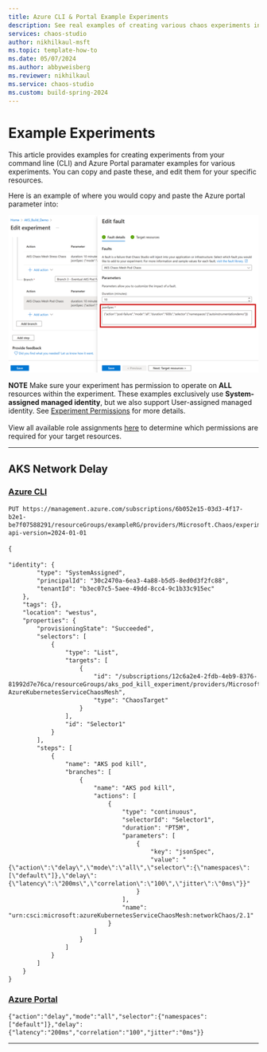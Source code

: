 ```yaml
---
title: Azure CLI & Portal Example Experiments
description: See real examples of creating various chaos experiments in the Azure Portal and CLI. 
services: chaos-studio
author: nikhilkaul-msft
ms.topic: template-how-to
ms.date: 05/07/2024
ms.author: abbyweisberg
ms.reviewer: nikhilkaul
ms.service: chaos-studio
ms.custom: build-spring-2024
---
```


# Example Experiments

This article provides examples for creating experiments from your command line (CLI) and Azure Portal paramater examples for various experiments. You can copy and paste these, and edit them for your specific resources. 

Here is an example of where you would copy and paste the Azure portal parameter into:

[![Screenshot that shows Azure Portal parameter location.](images/azure-portal-parameter-examples.png)](images/azure-portal-parameter-examples#lightbox)

**NOTE** Make sure your experiment has permission to operate on **ALL** resources within the experiment. These examples exclusively use **System-assigned managed identity**, but we also support User-assigned managed identity. See [Experiment Permissions](chaos-studio-permissions-security.md) for more details. 
<br>
<br>
View all available role assignments [here](chaos-studio-fault-providers.md) to determine which permissions are required for your target resources. 

---
AKS Network Delay
---

### [Azure CLI](#tab/azure-CLI)
```AzCLI
PUT https://management.azure.com/subscriptions/6b052e15-03d3-4f17-b2e1-be7f07588291/resourceGroups/exampleRG/providers/Microsoft.Chaos/experiments/exampleExperiment?api-version=2024-01-01

{    

"identity": {
        "type": "SystemAssigned",
        "principalId": "30c2470a-6ea3-4a88-b5d5-8ed0d3f2fc88",
        "tenantId": "b3ec07c5-5aee-49dd-8cc4-9c1b33c915ec"
    },
    "tags": {},
    "location": "westus",
    "properties": {
        "provisioningState": "Succeeded",
        "selectors": [
            {
                "type": "List",
                "targets": [
                    {
                        "id": "/subscriptions/12c6a2e4-2fdb-4eb9-8376-81992d7e76ca/resourceGroups/aks_pod_kill_experiment/providers/Microsoft.ContainerService/managedClusters/nikhilAKScluster/providers/Microsoft.Chaos/targets/Microsoft-AzureKubernetesServiceChaosMesh",
                        "type": "ChaosTarget"
                    }
                ],
                "id": "Selector1"
            }
        ],
        "steps": [
            {
                "name": "AKS pod kill",
                "branches": [
                    {
                        "name": "AKS pod kill",
                        "actions": [
                            {
                                "type": "continuous",
                                "selectorId": "Selector1",
                                "duration": "PT5M",
                                "parameters": [
                                    {
                                        "key": "jsonSpec",
                                        "value": "{\"action\":\"delay\",\"mode\":\"all\",\"selector\":{\"namespaces\":[\"default\"]},\"delay\":{\"latency\":\"200ms\",\"correlation\":\"100\",\"jitter\":\"0ms\"}}"
                                    }
                                ],
                                "name": "urn:csci:microsoft:azureKubernetesServiceChaosMesh:networkChaos/2.1"
                            }
                        ]
                    }
                ]
            }
        ]
    }
}

```


### [Azure Portal](#tab/azure-portal)

```Azure Portal
{"action":"delay","mode":"all","selector":{"namespaces":["default"]},"delay":{"latency":"200ms","correlation":"100","jitter":"0ms"}}
```
--- 
